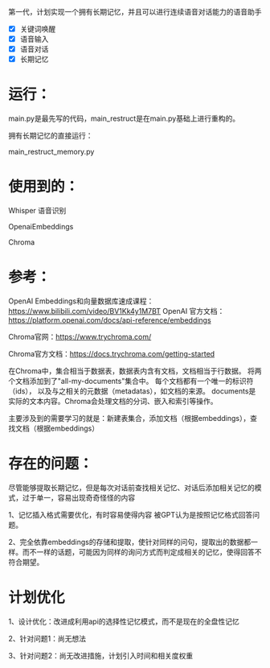 第一代，计划实现一个拥有长期记忆，并且可以进行连续语音对话能力的语音助手
- [x] 关键词唤醒
- [x] 语音输入
- [x] 语音对话
- [x] 长期记忆

# 运行：

main.py是最先写的代码，main_restruct是在main.py基础上进行重构的。



拥有长期记忆的直接运行：

main_restruct_memory.py

# 使用到的：

Whisper 语音识别

OpenaiEmbeddings

Chroma

# 参考：

OpenAI Embeddings和向量数据库速成课程： https://www.bilibili.com/video/BV1Kk4y1M7BT
OpenAI 官方文档：https://platform.openai.com/docs/api-reference/embeddings

Chroma官网：https://www.trychroma.com/

Chroma官方文档：https://docs.trychroma.com/getting-started



在Chroma中，集合相当于数据表，数据表内含有文档，文档相当于行数据。
将两个文档添加到了"all-my-documents"集合中。
每个文档都有一个唯一的标识符（ids），
以及与之相关的元数据（metadatas），如文档的来源。
documents是实际的文本内容。Chroma会处理文档的分词、嵌入和索引等操作。

主要涉及到的需要学习的就是：新建表集合，添加文档（根据embeddings），查找文档（根据embeddings）



# 存在的问题：

尽管能够提取长期记忆，但是每次对话前查找相关记忆、对话后添加相关记忆的模式，过于单一，容易出现奇奇怪怪的内容

1、记忆插入格式需要优化，有时容易使得内容 被GPT认为是按照记忆格式回答问题。

2、完全依靠embeddings的存储和提取，使针对同样的问句，提取出的数据都一样。而不一样的话题，可能因为同样的询问方式而判定成相关的记忆，使得回答不符合期望。



# 计划优化

1、设计优化：改进成利用api的选择性记忆模式，而不是现在的全盘性记忆

2、针对问题1：尚无想法

3、针对问题2：尚无改进措施，计划引入时间和相关度权重